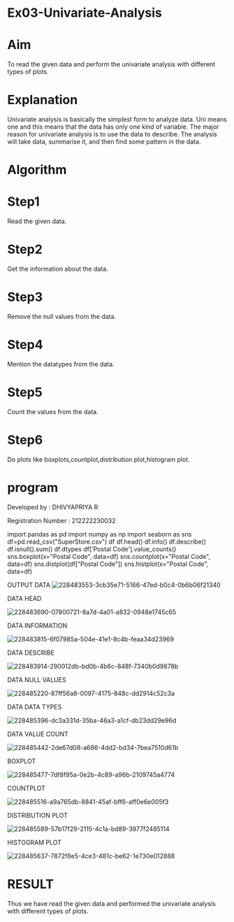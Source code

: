 # Ex03-Univariate-Analysis

# Aim
To read the given data and perform the univariate analysis with different types of plots.

# Explanation
Univariate analysis is basically the simplest form to analyze data. Uni means one and this means that the data has only one kind of variable. The major reason for univariate analysis is to use the data to describe. The analysis will take data, summarise it, and then find some pattern in the data.

# Algorithm
# Step1 
Read the given data.

# Step2 
Get the information about the data.

# Step3
Remove the null values from the data.

# Step4
Mention the datatypes from the data.

# Step5
Count the values from the data.

# Step6
Do plots like boxplots,countplot,distribution plot,histogram plot.

# program
Developed by : DHIVYAPRIYA R

Registration Number : 212222230032


import pandas as pd import numpy as np import seaborn as sns df=pd.read_csv("SuperStore.csv") df df.head() df.info() df.describe() df.isnull().sum() df.dtypes df['Postal Code'].value_counts() sns.boxplot(x="Postal Code", data=df) sns.countplot(x="Postal Code", data=df) sns.distplot(df["Postal Code"]) sns.histplot(x="Postal Code", data=df)



OUTPUT
DATA
![228483553-3cb35e71-5166-47ed-b0c4-0b6b06f21340](https://user-images.githubusercontent.com/119477552/234184534-b0422ea8-d9bf-43af-8c70-8473d48c5f76.png)


DATA HEAD

![228483690-07800721-8a7d-4a01-a832-0948e1745c65](https://user-images.githubusercontent.com/119477552/234184639-e30706c3-729f-4436-b2b4-90cf6c62dced.png)

DATA INFORMATION

![228483815-6f07985a-504e-41e1-8c4b-feaa34d23969](https://user-images.githubusercontent.com/119477552/234184665-b40e9e7c-ce0e-45ad-9ad6-4754cd06d64e.png)


DATA DESCRIBE

![228483914-290012db-bd0b-4b6c-848f-7340b0d9878b](https://user-images.githubusercontent.com/119477552/234184709-d3107c76-4ff0-4bd0-9fbb-f4c4020a0998.png)


DATA NULL VALUES

![228485220-87ff56a8-0097-4175-848c-dd2914c52c3a](https://user-images.githubusercontent.com/119477552/234184726-8ac01edf-6578-4056-88a6-eeb6fd25c87c.png)

DATA DATA TYPES

![228485396-dc3a331d-35ba-46a3-a1cf-db23dd29e96d](https://user-images.githubusercontent.com/119477552/234184739-68003f38-dd46-4fe9-a867-f5287df73549.png)


DATA VALUE COUNT

![228485442-2de67d08-a686-4dd2-bd34-7bea7510d61b](https://user-images.githubusercontent.com/119477552/234184773-ebeb3305-a2e1-4baa-a39e-efe852bb278e.png)

BOXPLOT

![228485477-7df8f95a-0e2b-4c89-a96b-2109745a4774](https://user-images.githubusercontent.com/119477552/234184784-6003aef3-03d0-4aef-bfbe-ca1370fc4eed.png)

COUNTPLOT

![228485516-a9a765db-8841-45af-bff6-aff0e6e005f3](https://user-images.githubusercontent.com/119477552/234184799-39ea7899-c2a7-4544-8a92-7aab9e0c5341.png)


DISTRIBUTION PLOT

![228485589-57b17f29-2115-4c1a-bd89-3977f2485114](https://user-images.githubusercontent.com/119477552/234184835-b755f6ad-c853-4d88-8591-12311a85464c.png)

HISTOGRAM PLOT

![228485637-7872f8e5-4ce3-481c-be62-1e730e012888](https://user-images.githubusercontent.com/119477552/234184843-9c2e48d9-874d-44d2-a7ec-0423034f7249.png)

# RESULT
Thus we have read the given data and performed the univariate analysis with different types of plots.
